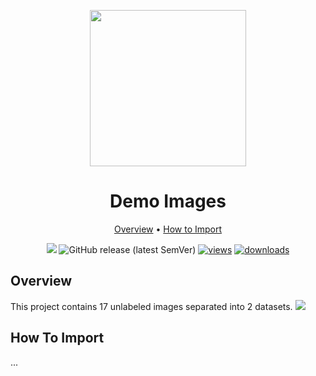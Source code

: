 <div align="center" markdown> 

<img src="https://i.imgur.com/UdBujFN.png" width="250" /> <br>

# Demo Images  

<p align="center">

  <a href="#overview">Overview</a> •
  <a href="#how-to-import">How to Import</a> 
</p>

[![](https://img.shields.io/badge/slack-chat-green.svg?logo=slack)](https://supervise.ly/slack) 
![GitHub release (latest SemVer)](https://img.shields.io/github/v/release/supervisely-ecosystem/demo-images)
[![views](https://app.supervise.ly/public/api/v3/ecosystem.counters?repo=supervisely-ecosystem/demo-images&counter=views&label=views)](https://supervise.ly)
[![downloads](https://app.supervise.ly/public/api/v3/ecosystem.counters?repo=supervisely-ecosystem/demo-images&counter=downloads&label=downloads)](https://supervise.ly)



</div>



## Overview 

This project contains 17 unlabeled images separated into 2 datasets. 
![](https://i.imgur.com/DVRVXdh.jpg)

## How To Import

...
